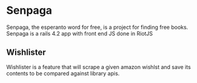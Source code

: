 # Senpaga

Senpaga, the esperanto word for free, is a project for finding free books. Senpaga is a rails 4.2 app with front end JS done in RiotJS

## Wishlister

Wishlister is a feature that will scrape a given amazon wishlst and save its contents to be compared against library apis.